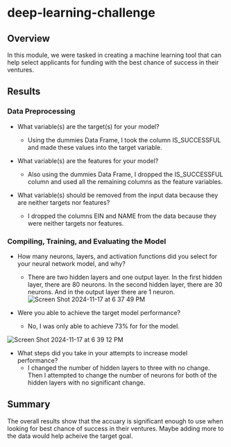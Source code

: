 # deep-learning-challenge

## Overview
In this module, we were tasked in creating a machine learning tool that can help select applicants for funding with the best chance of success in their ventures.

## Results
### Data Preprocessing

- What variable(s) are the target(s) for your model?
  - Using the dummies Data Frame, I took the column IS_SUCCESSFUL and made these values into the target variable.

- What variable(s) are the features for your model?
  - Also using the dummies Data Frame, I dropped the IS_SUCCESSFUL column and used all the remaining columns as the feature variables.

- What variable(s) should be removed from the input data because they are neither targets nor features?
  - I dropped the columns EIN and NAME from the data because they were neither targets nor features.
    
### Compiling, Training, and Evaluating the Model

- How many neurons, layers, and activation functions did you select for your neural network model, and why?
    - There are two hidden layers and one output layer. In the first hidden layer, there are 80 neurons. In the second hidden layer, there are 30 neurons. And in the output layer there are 1 neuron.
![Screen Shot 2024-11-17 at 6 37 49 PM](https://github.com/user-attachments/assets/e1ed38ab-fc40-4357-a9da-941c0b31e230)

  
- Were you able to achieve the target model performance?
    - No, I was only able to achieve 73% for for the model.

![Screen Shot 2024-11-17 at 6 39 12 PM](https://github.com/user-attachments/assets/c91eeba9-622e-4844-9c10-dbe102b6dee8)


- What steps did you take in your attempts to increase model performance?
  - I changed the number of hidden layers to three with no change. Then I attempted to change the number of neurons for both of the hidden layers with no significant change. 
  
## Summary

The overall results show that the accuary is significant enough to use when looking for best chance of success in their ventures. Maybe adding more to the data would help acheive the target goal. 
